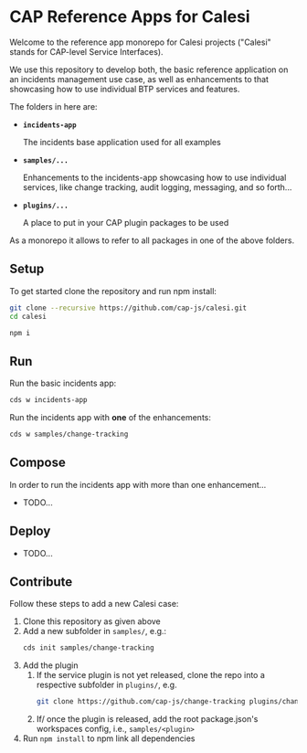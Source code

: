 # CAP Reference Apps for Calesi

Welcome to the reference app monorepo for Calesi projects ("Calesi" stands for CAP-level Service Interfaces).

We use this repository to develop both, the basic reference application on an incidents management use case, as well as enhancements to that showcasing how to use individual BTP services and features.

The folders in here are:

- **`incidents-app`**

    The incidents base application used for all examples

- **`samples/...`**

    Enhancements to the incidents-app showcasing how to use individual services, like change tracking, audit logging, messaging, and so forth...

- **`plugins/...`**

    A place to put in your CAP plugin packages to be used

As a monorepo it allows to refer to all packages in one of the above folders.



## Setup

To get started clone the repository and run npm install:

```sh
git clone --recursive https://github.com/cap-js/calesi.git
cd calesi
```

```sh
npm i
```



## Run

Run the basic incidents app:

```sh
cds w incidents-app
```

Run the incidents app with **one** of the enhancements:

```sh
cds w samples/change-tracking
```



## Compose

In order to run the incidents app with more than one enhancement...

- TODO...

## Deploy

- TODO...



## Contribute

Follow these steps to add a new Calesi case:

1. Clone this repository as given above
1. Add a new subfolder in `samples/`, e.g.:
   ```sh
   cds init samples/change-tracking
   ```
1. Add the plugin
    1. If the service plugin is not yet released, clone the repo into a respective subfolder in `plugins/`, e.g.
        ```sh
        git clone https://github.com/cap-js/change-tracking plugins/change-tracking
        ```
    1. If/ once the plugin is released, add the root package.json's workspaces config, i.e., `samples/<plugin>`
1. Run `npm install` to npm link all dependencies
